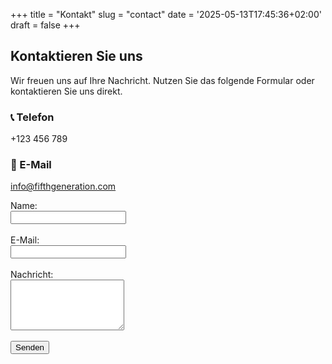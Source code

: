 +++
title = "Kontakt"
slug = "contact"
date = '2025-05-13T17:45:36+02:00'
draft = false
+++
## Kontaktieren Sie uns

Wir freuen uns auf Ihre Nachricht. Nutzen Sie das folgende Formular oder kontaktieren Sie uns direkt.

### 📞 Telefon
+123 456 789

### 📧 E-Mail
info@fifthgeneration.com

<form name="contact" method="POST" data-netlify="true">
  <label>Name:<br><input type="text" name="name" required></label><br><br>
  <label>E-Mail:<br><input type="email" name="email" required></label><br><br>
  <label>Nachricht:<br><textarea name="message" rows="5" required></textarea></label><br><br>
  <button type="submit">Senden</button>
</form>
